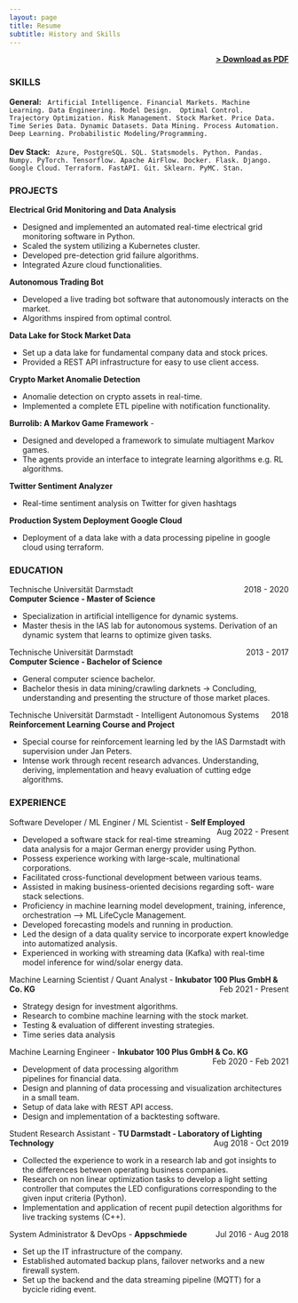 ```yaml
---
layout: page
title: Resume
subtitle: History and Skills
---
```


<span style="float: right; "><a href="{{ '/assets/resume_thomas_lautenschlaeger.pdf' | prepend: site.baseurl }}"><strong>> Download as PDF</strong></a> </span>
<br>

### SKILLS
**General:** ``` Artificial Intelligence. Financial Markets. Machine Learning. Data Engineering. Model Design.  Optimal Control. 
 Trajectory Optimization. Risk Management. Stock Market. Price Data. Time Series Data. Dynamic Datasets. Data Mining. Process Automation. Deep Learning. Probabilistic Modeling/Programming.``` 
 <br><br>
**Dev Stack:** ``` Azure, PostgreSQL. SQL. Statsmodels. Python. Pandas. Numpy. PyTorch. Tensorflow. Apache AirFlow. Docker. Flask. Django. Google Cloud. Terraform. FastAPI. Git. Sklearn. PyMC. Stan.``` 


### PROJECTS
**Electrical Grid Monitoring and Data Analysis**
* Designed and implemented an automated real-time
electrical grid monitoring software in Python.
* Scaled the system utilizing a Kubernetes cluster.
* Developed pre-detection grid failure algorithms.
* Integrated Azure cloud functionalities.

**Autonomous Trading Bot**   
* Developed a live trading bot software that autonomously
interacts on the market.
* Algorithms inspired from optimal control.

**Data Lake for Stock Market Data**
* Set up a data lake for fundamental company data and stock prices.
* Provided a REST API infrastructure for easy to use client access.

**Crypto Market Anomalie Detection**   
* Anomalie detection on crypto assets in real-time.
* Implemented a complete ETL pipeline with 
notification functionality.

**Burrolib: A Markov Game Framework** - 
* Designed and developed a framework to simulate multiagent Markov games.
* The agents provide an interface to integrate learning
algorithms e.g. RL algorithms.

**Twitter Sentiment Analyzer** 
* Real-time sentiment analysis on Twitter for given hashtags

**Production System Deployment Google Cloud**
* Deployment of a data lake with a data processing pipeline in google cloud using terraform.

### EDUCATION

Technische Universität Darmstadt <span style="float: right; ">2018 - 2020</span>  
**Computer Science - Master of Science**  
* Specialization in artificial intelligence for dynamic systems.   
* Master thesis in the IAS lab for autonomous systems. Derivation of an dynamic system that learns to optimize given tasks. 
 
Technische Universität Darmstadt <span style="float: right; ">2013 - 2017</span>  
**Computer Science - Bachelor of Science**  
* General computer science bachelor.
* Bachelor thesis in data mining/crawling darknets -> Concluding, understanding and presenting the structure of those market places.

Technische Universität Darmstadt - Intelligent Autonomous Systems <span style="float: right; ">2018</span>  
**Reinforcement Learning Course and Project**  
* Special course for reinforcement learning led by the IAS Darmstadt with supervision under Jan Peters. 
* Intense work through recent research advances. Understanding, deriving, implementation and heavy evaluation of cutting edge algorithms.

### EXPERIENCE

Software Developer / ML Enginer / ML Scientist - **Self Employed** <span style="float: right; ">Aug 2022 - Present</span>  
* Developed a software stack for real-time streaming data analysis for a major German energy provider using Python.
* Possess experience working with large-scale, multinational corporations.
* Facilitated cross-functional development between various teams.
* Assisted in making business-oriented decisions regarding soft- ware stack selections.
* Proficiency in machine learning model development, training, inference, orchestration --> ML LifeCycle Management.
* Developed forecasting models and running in production.
* Led the design of a data quality service to incorporate expert knowledge into automatized analysis.
* Experienced in working with streaming data (Kafka) with real-time model inference for wind/solar energy data.

Machine Learning Scientist / Quant Analyst - **Inkubator 100 Plus GmbH & Co. KG** <span style="float: right; ">Feb 2021 - Present</span>  
* Strategy design for investment algorithms.
* Research to combine machine learning with the stock market.
* Testing & evaluation of different investing strategies.
* Time series data analysis

Machine Learning Engineer - **Inkubator 100 Plus GmbH & Co. KG** <span style="float: right; ">Feb 2020 - Feb 2021</span>  
* Development of data processing algorithm pipelines for financial
data.
* Design and planning of data processing and visualization architectures in a small team.
* Setup of data lake with REST API access.
* Design and implementation of a backtesting software.

Student Research Assistant - **TU Darmstadt - Laboratory of Lighting Technology** <span style="float: right; ">Aug 2018 - Oct 2019</span>  
* Collected the experience to work in a research lab and got insights to the differences between operating business companies.
* Research on non linear optimization tasks to develop a light setting controller that computes the LED configurations corresponding to the given input criteria (Python).
* Implementation and application of recent pupil detection algorithms for live tracking systems (C++).

System Administrator & DevOps - **Appschmiede** <span style="float: right; ">Jul 2016 - Aug 2018</span>  
* Set up the IT infrastructure of the company.
* Established automated backup plans, failover networks and a new
firewall system.
* Set up the backend and the data streaming pipeline (MQTT) for a
bycicle riding event.

